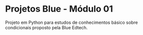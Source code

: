 # Projetos Blue - Módulo 01

Projeto em Python para estudos de conhecimentos básico sobre condicionais proposto pela Blue Edtech.
